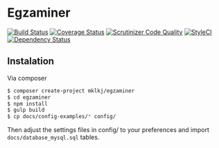 # Egzaminer

[![Build Status](https://travis-ci.org/mklkj/egzaminer.svg?branch=master)](http://travis-ci.org/mklkj/egzaminer)
[![Coverage Status](https://coveralls.io/repos/github/mklkj/egzaminer/badge.svg?branch=master)](https://coveralls.io/github/mklkj/egzaminer?branch=master)
[![Scrutinizer Code Quality](https://scrutinizer-ci.com/g/mklkj/egzaminer/badges/quality-score.png?b=master)](https://scrutinizer-ci.com/g/mklkj/egzaminer/?branch=master)
[![StyleCI](https://styleci.io/repos/67722995/shield?branch=master)](https://styleci.io/repos/67722995)
[![Dependency Status](https://www.versioneye.com/user/projects/58754bc341a6c1004426cda5/badge.svg?style=flat-square)](https://www.versioneye.com/user/projects/58754bc341a6c1004426cda5)

## Instalation

Via composer

```bash
$ composer create-project mklkj/egzaminer
$ cd egzaminer
$ npm install
$ gulp build
$ cp docs/config-examples/* config/
```

Then adjust the settings files in config/ to your preferences and import `docs/database_mysql.sql` tables.
